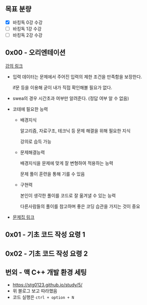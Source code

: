 ## 목표 분량

- [x]  바킹독 0강 수강
- [ ]  바킹독 1강 수강
- [ ]  바킹독 2강 수강

## 0x00 - 오리엔테이션

[강의 링크](https://youtu.be/LcOIobH7ues?si=FPddmBAxTJ-rrvaN)

- 입력 데이터는 문제에서 주어진 입력의 제한 조건을 만족함을 보장한다.
    
    if문 등을 이용해 굳이 내가 직접 확인해볼 필요가 없다.
    
- swea의 경우 시간초과 여부만 알려준다. (정답 여부 알 수 없음)
- 코테에 필요한 능력
    - 배경지식
        
        알고리즘, 자료구조, 테크닉 등 문제 해결을 위해 필요한 지식
        
        강의로 습득 가능
        
    - 문제해결능력
        
        배경지식을 문제에 맞게 잘 변형하여 적용하는 능력
        
        문제 풀이 훈련을 통해 기를 수 있음
        
    - 구현력
        
        본인이 생각한 풀이를 코드로 잘 옮겨낼 수 있는 능력
        
        다른사람들의 풀이를 참고하며 좋은 코딩 습관을 가지는 것이 중요
        
- [문제집 링크](https://github.com/encrypted-def/basic-algo-lecture/blob/master/workbook.md)

## 0x01 - 기초 코드 작성 요령 1

## 0x02 - 기초 코드 작성 요령 2

## 번외 - 맥 C++ 개발 환경 세팅

- https://stg0123.github.io/study/5/
- 위 블로그 보고 따라했음
- 코드 실행은 `ctrl + option + N`
